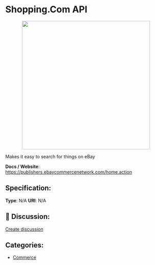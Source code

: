 # Shopping.Com API
<p align="center">
    <img width="400" src="https://raw.githubusercontent.com/apis-list/apis-list/main/apis/shopping-com-api/logo_256x256.png" />
</p>

Makes it easy to search for things on eBay

**Docs / Website**: https://publishers.ebaycommercenetwork.com/home.action

## Specification:
**Type**:  N/A 
**URI**:  N/A 

## 💬 Discussion:
[Create discussion](https://github.com/apis-list/apis-list/discussions/new)

## Categories:
- [Commerce](https://github.com/apis-list/apis-list#commerce)



